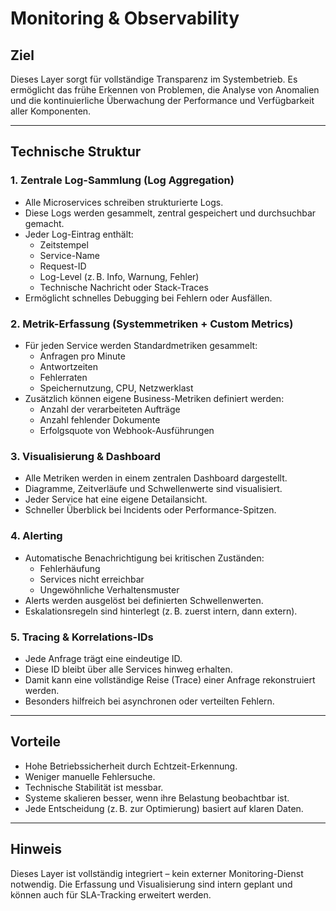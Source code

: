 # Monitoring & Observability

## Ziel

Dieses Layer sorgt für vollständige Transparenz im Systembetrieb. Es ermöglicht das frühe Erkennen von Problemen, die Analyse von Anomalien und die kontinuierliche Überwachung der Performance und Verfügbarkeit aller Komponenten.

---

## Technische Struktur

### 1. **Zentrale Log-Sammlung (Log Aggregation)**

- Alle Microservices schreiben strukturierte Logs.
- Diese Logs werden gesammelt, zentral gespeichert und durchsuchbar gemacht.
- Jeder Log-Eintrag enthält:
  - Zeitstempel
  - Service-Name
  - Request-ID
  - Log-Level (z. B. Info, Warnung, Fehler)
  - Technische Nachricht oder Stack-Traces
- Ermöglicht schnelles Debugging bei Fehlern oder Ausfällen.

### 2. **Metrik-Erfassung (Systemmetriken + Custom Metrics)**

- Für jeden Service werden Standardmetriken gesammelt:
  - Anfragen pro Minute
  - Antwortzeiten
  - Fehlerraten
  - Speichernutzung, CPU, Netzwerklast
- Zusätzlich können eigene Business-Metriken definiert werden:
  - Anzahl der verarbeiteten Aufträge
  - Anzahl fehlender Dokumente
  - Erfolgsquote von Webhook-Ausführungen

### 3. **Visualisierung & Dashboard**

- Alle Metriken werden in einem zentralen Dashboard dargestellt.
- Diagramme, Zeitverläufe und Schwellenwerte sind visualisiert.
- Jeder Service hat eine eigene Detailansicht.
- Schneller Überblick bei Incidents oder Performance-Spitzen.

### 4. **Alerting**

- Automatische Benachrichtigung bei kritischen Zuständen:
  - Fehlerhäufung
  - Services nicht erreichbar
  - Ungewöhnliche Verhaltensmuster
- Alerts werden ausgelöst bei definierten Schwellenwerten.
- Eskalationsregeln sind hinterlegt (z. B. zuerst intern, dann extern).

### 5. **Tracing & Korrelations-IDs**

- Jede Anfrage trägt eine eindeutige ID.
- Diese ID bleibt über alle Services hinweg erhalten.
- Damit kann eine vollständige Reise (Trace) einer Anfrage rekonstruiert werden.
- Besonders hilfreich bei asynchronen oder verteilten Fehlern.

---

## Vorteile

- Hohe Betriebssicherheit durch Echtzeit-Erkennung.
- Weniger manuelle Fehlersuche.
- Technische Stabilität ist messbar.
- Systeme skalieren besser, wenn ihre Belastung beobachtbar ist.
- Jede Entscheidung (z. B. zur Optimierung) basiert auf klaren Daten.

---

## Hinweis

Dieses Layer ist vollständig integriert – kein externer Monitoring-Dienst notwendig. Die Erfassung und Visualisierung sind intern geplant und können auch für SLA-Tracking erweitert werden.